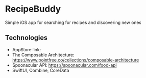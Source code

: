 # RecipeBuddy
Simple iOS app for searching for recipes and discovering new ones


## Technologies
- AppStore link: 
- The Composable Architecture: https://www.pointfree.co/collections/composable-architecture
- Spoonacular API: https://spoonacular.com/food-api
- SwiftUI, Combine, CoreData

